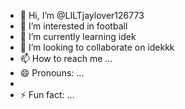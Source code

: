 - 👋 Hi, I’m @LILTjaylover126773
- 👀 I’m interested in football
- 🌱 I’m currently learning idek
- 💞️ I’m looking to collaborate on idekkk
- 📫 How to reach me ...
- 😄 Pronouns: ...
- 
- ⚡ Fun fact: ...

<!---
LILTjaylover126773/LILTjaylover126773 is a ✨ special ✨ repository because its `README.md` (this file) appears on your GitHub profile.
You can click the Preview link to take a look at your changes.
--->

